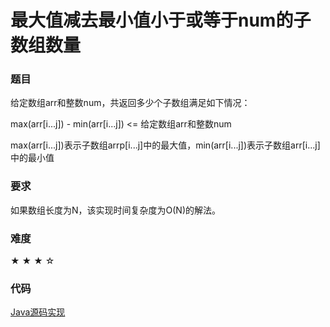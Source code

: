 # 最大值减去最小值小于或等于num的子数组数量

### 题目

给定数组arr和整数num，共返回多少个子数组满足如下情况：

max(arr[i...j]) - min(arr[i...j]) <= 给定数组arr和整数num

max(arr[i...j])表示子数组arrp[i...j]中的最大值，min(arr[i...j])表示子数组arr[i...j]中的最小值

### 要求

如果数组长度为N，该实现时间复杂度为O(N)的解法。

### 难度

 ★ ★ ★ ☆

### 代码

 [Java源码实现](../src/Stack10.java)
